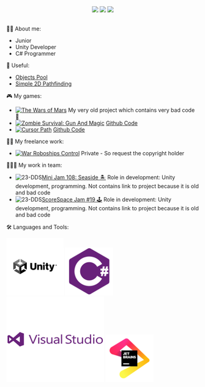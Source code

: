 <div id="header" align="center">
  <img src="https://media.giphy.com/media/1C8bHHJturSx2/giphy.gif" width="100"/>
  <img src="https://media.giphy.com/media/iIqmM5tTjmpOB9mpbn/giphy.gif" width="100"/>
  <img src="https://media.giphy.com/media/bAQH7WXKqtIBrPs7sR/giphy.gif" width="100"/>
  <br/>
  <img src="https://komarev.com/ghpvc/?username=your-github-threehaha-commits&style=flat-square&color=blue" alt=""/>
  <br>
</div>

:man_technologist: About me:
- Junior
- Unity Developer
- C# Programmer

&#127853; Useful:
- <a href="https://github.com/threehaha-commits/Object-Pool">Objects Pool</a>
- <a href="https://github.com/threehaha-commits/Simple-Pathfinding">Simple 2D Pathfinding</a>

:video_game: My games: 
- <a href="https://yandex.ru/games/app/224441?draft=true&lang=ru"><img src="https://i.ibb.co/TWhXYQ3/passive2.png" alt="The Wars of Mars" width="125" height="125"></a>
<a>My very old project which contains very bad code</a> &#129319;
- <a href="https://yandex.ru/games/app/224309?draft=true&lang=ru"><img src="https://i.ibb.co/BKCjCXc/image.png" alt="Zombie Survival: Gun And Magic" width="125" height="125"></a>
<a href="https://github.com/threehaha-commits/Zombie-Survival"> Github Code</a>
- <a href="https://yandex.ru/games/app/226241?draft=true&lang=ru"><img src="https://i.ibb.co/Kbp5FKG/Cursor-Path.png" alt="Cursor Path" width="150" height="125"></a>
<a href="https://github.com/threehaha-commits/Cursor-Path"> Github Code</a>

&#128105;&#8205;&#128187; My freelance work:
- <a href="https://yandex.ru/games/app/216614?lang=ru"><img src="https://i.ibb.co/k1rqxbv/3.png" alt="War Roboships Control" width="125" height="125"></a>
<a>Private - So request the copyright holder</a>

:people_holding_hands: My work in team:
- <img src="https://img.itch.zone/aW1nLzkwOTc3NzEuZ2lm/100x79%23/23%2FDDS.gif" alt="23-DDS" width="100"/><a href="https://itch.io/jam/mini-jam-108-seaside/rate/1572108">Mini Jam 108: Seaside :desert_island:</a> Role in development: Unity development, programming. Not contains link to project because it is old and bad code
- <img src="https://img.itch.zone/aW1nLzg4ODE1MjkucG5n/100x79%23/zwtK%2Ff.png" alt="23-DDS" width="100"/><a href="https://itch.io/jam/scorejam19/rate/1563928">ScoreSpace Jam #19 🕹️</a> Role in development: Unity development, programming. Not contains link to project because it is old and bad code


:hammer_and_wrench: Languages and Tools:
<div>
<img src="https://github.com/devicons/devicon/blob/master/icons/unity/unity-original-wordmark.svg" width="150" height="150" />
<img src="https://github.com/devicons/devicon/blob/master/icons/csharp/csharp-plain.svg" width="125" height="125" />
<img src="https://github.com/devicons/devicon/blob/master/icons/visualstudio/visualstudio-plain-wordmark.svg" width="255" height="225" />
<img src="https://github.com/devicons/devicon/blob/master/icons/jetbrains/jetbrains-original.svg" width="125" height="125" />
</div>
